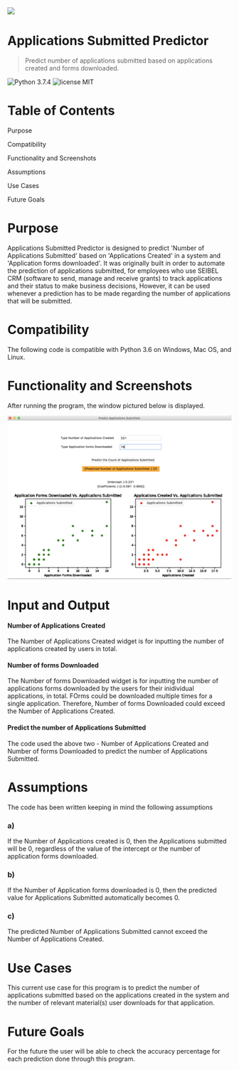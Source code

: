 
   <img src="https://user-images.githubusercontent.com/47875071/99720236-76f45480-2a7b-11eb-8387-2a1dd3e9818e.png" width="50"> 
   
# Applications Submitted Predictor
> Predict number of applications submitted based on applications created and forms downloaded.

![Python 3.7.4](https://img.shields.io/badge/Python-3.7.4-brightgreen.svg) ![license MIT](https://img.shields.io/badge/license-MIT-brightgreen.svg)


# Table of Contents
 Purpose  
 
 Compatibility
 
 Functionality and Screenshots 
 
 Assumptions
 
 Use Cases
 
 Future Goals


# Purpose

Applications Submitted Predictor is designed to predict 'Number of Applications Submitted' based on 'Applications Created' in a system and  'Application forms downloaded'. It was originally built in order to automate the prediction of applications submitted, for employees who use SEIBEL CRM (software to send, manage and receive grants) to track applications and their status to make business decisions, However, it can be used whenever a prediction has to be made regarding the number of applications that will be submitted.


# Compatibility

The following code is compatible with Python 3.6 on Windows, Mac OS, and Linux.


# Functionality and Screenshots

After running the program, the window pictured below is displayed.

<img src="https://github.com/athiyarastogi/Applications-Submitted-Predictor/blob/main/Screen%20Shot%202020-11-22%20at%206.37.44%20PM.png"> 


# Input and Output


#### Number of Applications Created

The Number of Applications Created widget is for inputting the number of applications created by users in total.

#### Number of forms Downloaded

The Number of forms Downloaded widget is for inputting the number of applications forms downloaded by the users for their inidividual applications, in total. FOrms could be downloaded multiple times for a single application. Therefore, Number of forms Downloaded could exceed the Number of Applications Created.

#### Predict the number of Applications Submitted

The code used the above two - Number of Applications Created and Number of forms Downloaded to predict the number of Applications Submitted.


# Assumptions

The code has been written keeping in mind the following assumptions

   ### a)
   If the Number of Applications created is 0, then the Applications submitted will be 0, regardless of the value of the intercept or the number of application forms downloaded.
   
   ### b)
   If the Number of Application forms downloaded is 0, then the predicted value for Applications Submitted automatically becomes 0.
   
   ### c)
   The predicted Number of Applications Submitted cannot exceed the Number of Applications Created.
   
   
   
# Use Cases

 This current use case for this program is to predict the number of applications submitted based on the applications created in the system and the number of relevant material(s) user downloads for that application. 
 
 
 #  Future Goals
 
 For the future the user will be able to check the accuracy percentage for each prediction done through this program.
   
